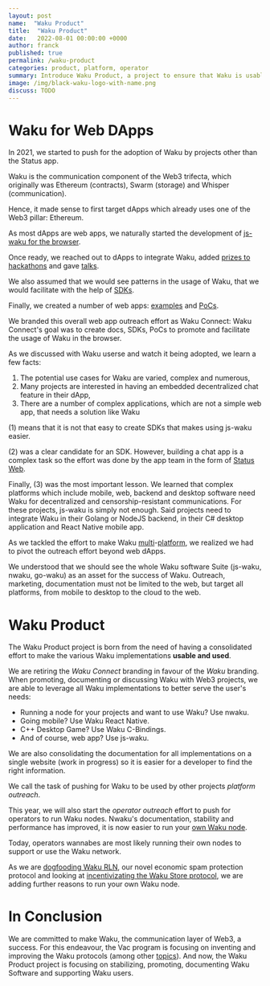 ```yaml
---
layout: post
name:  "Waku Product"
title:  "Waku Product"
date:   2022-08-01 00:00:00 +0000
author: franck
published: true
permalink: /waku-product
categories: product, platform, operator
summary: Introduce Waku Product, a project to ensure that Waku is usable and used.
image: /img/black-waku-logo-with-name.png
discuss: TODO
---
```


# Waku for Web DApps

In 2021, we started to push for the adoption of Waku by projects other than the Status app.

Waku is the communication component of the Web3 trifecta,
which originally was Ethereum (contracts), Swarm (storage) and Whisper (communication).

Hence, it made sense to first target dApps which already uses one of the Web3 pillar: Ethereum. 

As most dApps are web apps,
we naturally started the development of [js-waku for the browser](https://vac.dev/presenting-js-waku).

Once ready,
we reached out to dApps to integrate Waku,
added [prizes to hackathons](https://twitter.com/waku_org/status/1451400128791605254?s=20&t=Zhc0BEz6RVLkE_SeE6UyFA)
and gave [talks](https://docs.wakuconnect.dev/docs/presentations/).

We also assumed that we would see patterns in the usage of Waku,
that we would facilitate with the help of [SDKs](https://github.com/status-im/wakuconnect-vote-poll-sdk).

Finally, we created a number of web apps:
[examples](https://docs.wakuconnect.dev/docs/examples/)
and [PoCs](https://github.com/status-iM/gnosis-safe-waku).

We branded this overall web app outreach effort as Waku Connect:
Waku Connect's goal was to create docs, SDKs, PoCs to promote and facilitate the usage of Waku in the browser.

As we discussed with Waku userse and watch it being adopted, we learn a few facts:

1. The potential use cases for Waku are varied, complex and numerous,
2. Many projects are interested in having an embedded decentralized chat feature in their dApp,
3. There are a number of complex applications, which are not a simple web app, that needs a solution like Waku

(1) means that it is not that easy to create SDKs that makes using js-waku easier.

(2) was a clear candidate for an SDK.
However, building a chat app is a complex task so the effort was done by the app team in the form of [Status Web](https://github.com/status-im/status-web/).

Finally, (3) was the most important lesson.
We learned that complex platforms which include mobile, web, backend and desktop software
need Waku for decentralized and censorship-resistant communications.
For these projects, js-waku is simply not enough.
Said projects need to integrate Waku in their Golang or NodeJS backend, in their C# desktop application and React Native mobile app.

As we tackled the effort to make Waku [multi](https://github.com/status-im/go-waku/tree/master/examples)-[platform](https://github.com/status-im/waku-react-native),
we realized we had to pivot the outreach effort beyond web dApps.

We understood that we should see the whole Waku software Suite (js-waku, nwaku, go-waku) as an asset for the success of Waku.
Outreach, marketing, documentation must not be limited to the web, but target all platforms, from mobile to desktop to the cloud to the web.

# Waku Product

The Waku Product project is born from the need of having a consolidated effort to make the various Waku implementations **usable and used**.

We are retiring the _Waku Connect_ branding in favour of the _Waku_ branding.
When promoting, documenting or discussing Waku with Web3 projects,
we are able to leverage all Waku implementations to better serve the user's needs:

- Running a node for your projects and want to use Waku? Use nwaku.
- Going mobile? Use Waku React Native.
- C++ Desktop Game? Use Waku C-Bindings.
- And of course, web app? Use js-waku.

We are also consolidating the documentation for all implementations on a single website (work in progress)
so it is easier for a developer to find the right information.

We call the task of pushing for Waku to be used by other projects _platform outreach_.

This year, we will also start the _operator outreach_ effort to push for operators to run Waku nodes.
Nwaku's documentation, stability and performance has improved,
it is now easier to run your [own Waku node](https://github.com/status-im/nwaku/tree/master/docs/operators).

Today, operators wannabes are most likely running their own nodes to support or use the Waku network.

As we are [dogfooding Waku RLN](https://github.com/status-im/nwaku/issues/827), our novel economic spam protection protocol
and looking at [incentivizating the Waku Store protocol](https://github.com/vacp2p/research/issues/99),
we are adding further reasons to run your own Waku node.

# In Conclusion

We are committed to make Waku, the communication layer of Web3, a success.
For this endeavour, the Vac program is focusing on inventing and improving the Waku protocols
(among other [topics](https://github.com/vacp2p/research/issues/112)).
And now, the Waku Product project is focusing on stabilizing, promoting, documenting Waku Software and supporting Waku users.
